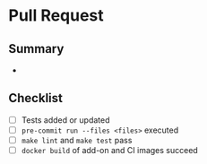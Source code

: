 # Pull Request

## Summary

-

## Checklist

- [ ] Tests added or updated
- [ ] `pre-commit run --files <files>` executed
- [ ] `make lint` and `make test` pass
- [ ] `docker build` of add-on and CI images succeed
